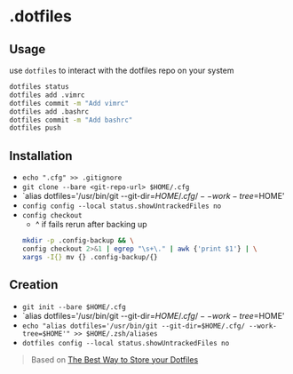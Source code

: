 # .dotfiles

## Usage
use `dotfiles` to interact with the dotfiles repo on your system
``` bash
dotfiles status
dotfiles add .vimrc
dotfiles commit -m "Add vimrc"
dotfiles add .bashrc
dotfiles commit -m "Add bashrc"
dotfiles push
```


## Installation
- `echo ".cfg" >> .gitignore`
- `git clone --bare <git-repo-url> $HOME/.cfg`
- `alias dotfiles='/usr/bin/git --git-dir=$HOME/.cfg/ --work-tree=$HOME'
- `config config --local status.showUntrackedFiles no`
- `config checkout`
  - ^ if fails rerun after backing up
  ``` bash
  mkdir -p .config-backup && \
  config checkout 2>&1 | egrep "\s+\." | awk {'print $1'} | \
  xargs -I{} mv {} .config-backup/{}
  ```



## Creation
- `git init --bare $HOME/.cfg`
- `alias dotfiles='/usr/bin/git --git-dir=$HOME/.cfg/ --work-tree=$HOME'
- `echo "alias dotfiles='/usr/bin/git --git-dir=$HOME/.cfg/ --work-tree=$HOME'" >> $HOME/.zsh/aliases`
- `dotfiles config --local status.showUntrackedFiles no`



> Based on [The Best Way to Store your Dotfiles](https://www.atlassian.com/git/tutorials/dotfiles)

